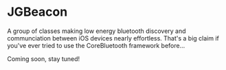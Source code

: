 JGBeacon
========

A group of classes making low energy bluetooth discovery and communciation between iOS devices nearly effortless. That's a big claim if you've ever tried to use the CoreBluetooth framework before...

Coming soon, stay tuned!
